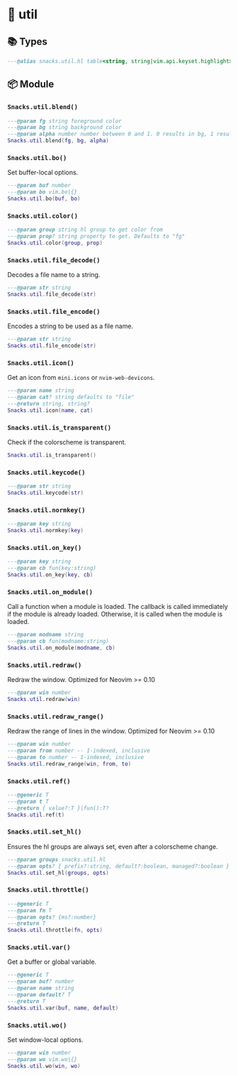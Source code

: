 # 🍿 util

<!-- docgen -->

## 📚 Types

```lua
---@alias snacks.util.hl table<string, string|vim.api.keyset.highlight>
```

## 📦 Module

### `Snacks.util.blend()`

```lua
---@param fg string foreground color
---@param bg string background color
---@param alpha number number between 0 and 1. 0 results in bg, 1 results in fg
Snacks.util.blend(fg, bg, alpha)
```

### `Snacks.util.bo()`

Set buffer-local options.

```lua
---@param buf number
---@param bo vim.bo|{}
Snacks.util.bo(buf, bo)
```

### `Snacks.util.color()`

```lua
---@param group string hl group to get color from
---@param prop? string property to get. Defaults to "fg"
Snacks.util.color(group, prop)
```

### `Snacks.util.file_decode()`

Decodes a file name to a string.

```lua
---@param str string
Snacks.util.file_decode(str)
```

### `Snacks.util.file_encode()`

Encodes a string to be used as a file name.

```lua
---@param str string
Snacks.util.file_encode(str)
```

### `Snacks.util.icon()`

Get an icon from `mini.icons` or `nvim-web-devicons`.

```lua
---@param name string
---@param cat? string defaults to "file"
---@return string, string?
Snacks.util.icon(name, cat)
```

### `Snacks.util.is_transparent()`

Check if the colorscheme is transparent.

```lua
Snacks.util.is_transparent()
```

### `Snacks.util.keycode()`

```lua
---@param str string
Snacks.util.keycode(str)
```

### `Snacks.util.normkey()`

```lua
---@param key string
Snacks.util.normkey(key)
```

### `Snacks.util.on_key()`

```lua
---@param key string
---@param cb fun(key:string)
Snacks.util.on_key(key, cb)
```

### `Snacks.util.on_module()`

Call a function when a module is loaded.
The callback is called immediately if the module is already loaded.
Otherwise, it is called when the module is loaded.

```lua
---@param modname string
---@param cb fun(modname:string)
Snacks.util.on_module(modname, cb)
```

### `Snacks.util.redraw()`

Redraw the window.
Optimized for Neovim >= 0.10

```lua
---@param win number
Snacks.util.redraw(win)
```

### `Snacks.util.redraw_range()`

Redraw the range of lines in the window.
Optimized for Neovim >= 0.10

```lua
---@param win number
---@param from number -- 1-indexed, inclusive
---@param to number -- 1-indexed, inclusive
Snacks.util.redraw_range(win, from, to)
```

### `Snacks.util.ref()`

```lua
---@generic T
---@param t T
---@return { value?:T }|fun():T?
Snacks.util.ref(t)
```

### `Snacks.util.set_hl()`

Ensures the hl groups are always set, even after a colorscheme change.

```lua
---@param groups snacks.util.hl
---@param opts? { prefix?:string, default?:boolean, managed?:boolean }
Snacks.util.set_hl(groups, opts)
```

### `Snacks.util.throttle()`

```lua
---@generic T
---@param fn T
---@param opts? {ms?:number}
---@return T
Snacks.util.throttle(fn, opts)
```

### `Snacks.util.var()`

Get a buffer or global variable.

```lua
---@generic T
---@param buf? number
---@param name string
---@param default? T
---@return T
Snacks.util.var(buf, name, default)
```

### `Snacks.util.wo()`

Set window-local options.

```lua
---@param win number
---@param wo vim.wo|{}
Snacks.util.wo(win, wo)
```

